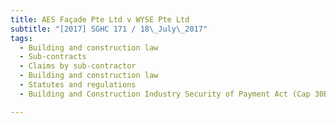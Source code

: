 ```yaml
---
title: AES Façade Pte Ltd v WYSE Pte Ltd 
subtitle: "[2017] SGHC 171 / 18\_July\_2017"
tags:
  - Building and construction law
  - Sub-contracts
  - Claims by sub-contractor
  - Building and construction law
  - Statutes and regulations
  - Building and Construction Industry Security of Payment Act (Cap 30B, 2006 Rev Ed)

---
```


